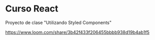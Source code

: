 # Curso React
Proyecto de clase "Utilizando Styled Components"

https://www.loom.com/share/3b42f433f206455bbbb938d19b4ab1f5

